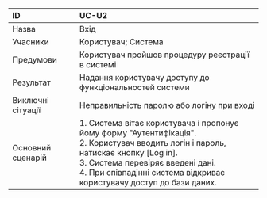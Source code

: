 | ID  | UC-U2  |
|:---|:---|
|Назва   | Вхід |
|Учасники   |Користувач; Система   |
|Предумови   | Користувач пройшов процедуру реєстрації в системі|
|Результат|Надання користувачу доступу до функціональностей системи|
|Виключні сітуації|Неправильність паролю або логіну при вході|
|Основний сценарій|1. Система вітає користувача і пропонує йому форму "Аутентифікація".<br>2. Користувач вводить логін і пароль, натискає кнопку [Log in].<br>3. Система перевіряє введені дані.<br>4. При співпадінні система відкриває користувачу доступ до бази даних.|
